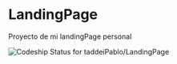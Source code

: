 LandingPage
===========

Proyecto de mi landingPage personal

![Codeship Status for taddeiPablo/LandingPage](https://www.codeship.io/projects/2302e070-27ba-0132-b8ae-42ff703bcea0/status)
